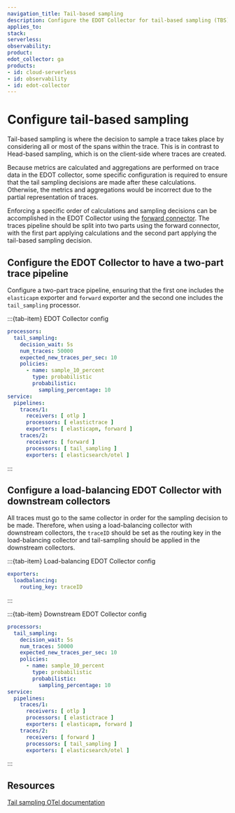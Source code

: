 ```yaml
---
navigation_title: Tail-based sampling
description: Configure the EDOT Collector for tail-based sampling (TBS).
applies_to:
stack:
serverless:
observability:
product:
edot_collector: ga
products:
- id: cloud-serverless
- id: observability
- id: edot-collector
---
```


# Configure tail-based sampling

Tail-based sampling is where the decision to sample a trace takes place by considering all or most of the spans within the trace. This is in contrast to Head-based sampling, which is on the client-side where traces are created.

Because metrics are calculated and aggregations are performed on trace data in the EDOT collector, some specific configuration is required to ensure that the tail sampling decisions are made after these calculations.
Otherwise, the metrics and aggregations would be incorrect due to the partial representation of traces.

Enforcing a specific order of calculations and sampling decisions can be accomplished in the EDOT Collector using the [forward connector](https://github.com/open-telemetry/opentelemetry-collector/tree/main/connector/forwardconnector). The traces pipeline should be split into two parts using the forward connector, with the first part applying calculations and the second part applying the tail-based sampling decision.

## Configure the EDOT Collector to have a two-part trace pipeline

Configure a two-part trace pipeline, ensuring that the first one includes the `elasticapm` exporter and `forward` exporter and the second one includes the `tail_sampling` processor.

:::{tab-item} EDOT Collector config
```yaml
processors:
  tail_sampling:
    decision_wait: 5s
    num_traces: 50000
    expected_new_traces_per_sec: 10
    policies:
      - name: sample_10_percent
        type: probabilistic
        probabilistic:
          sampling_percentage: 10
service:
  pipelines:
    traces/1:
      receivers: [ otlp ]
      processors: [ elastictrace ]
      exporters: [ elasticapm, forward ]
    traces/2:
      receivers: [ forward ]
      processors: [ tail_sampling ]
      exporters: [ elasticsearch/otel ]
```
:::

## Configure a load-balancing EDOT Collector with downstream collectors

All traces must go to the same collector in order for the sampling decision to be made. Therefore, when using a load-balancing collector with downstream collectors, the `traceID` should be set as the routing key in the load-balancing collector and tail-sampling should be applied in the downstream collectors.

:::{tab-item} Load-balancing EDOT Collector config
```yaml
exporters:
  loadbalancing:
    routing_key: traceID
```
:::

:::{tab-item} Downstream EDOT Collector config
```yaml
processors:
  tail_sampling:
    decision_wait: 5s
    num_traces: 50000
    expected_new_traces_per_sec: 10
    policies:
      - name: sample_10_percent
        type: probabilistic
        probabilistic:
          sampling_percentage: 10
service:
  pipelines:
    traces/1:
      receivers: [ otlp ]
      processors: [ elastictrace ]
      exporters: [ elasticapm, forward ]
    traces/2:
      receivers: [ forward ]
      processors: [ tail_sampling ]
      exporters: [ elasticsearch/otel ]
```
:::

## Resources

[Tail sampling OTel documentation](https://opentelemetry.io/docs/concepts/sampling/#tail-sampling)

